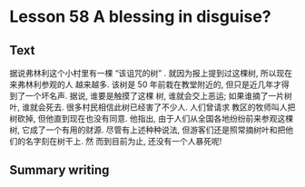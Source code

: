 # Lesson 58 A blessing in disguise?

## Text

据说弗林利这个小村里有一棵 “该诅咒的树” . 就因为报上提到过这棵树, 所以现在来弗林利参观的人
越来越多. 该树是 50 年前栽在教堂附近的, 但只是近几年才得到了一个坏名声. 据说, 谁要是触摸了这棵
树, 谁就会交上恶运; 如果谁摘了一片树叶, 谁就会死去. 很多村民相信此树已经害了不少人. 人们曾请求
教区的牧师叫人把树砍掉, 但他直到现在也没有同意. 他指出, 由于人们从全国各地纷纷前来参观这棵树,
它成了一个有用的财源. 尽管有上述种种说法, 但游客们还是照常摘树叶和把他们的名字刻在树干上. 然
而到目前为止, 还没有一个人暴死呢!

## Summary writing

